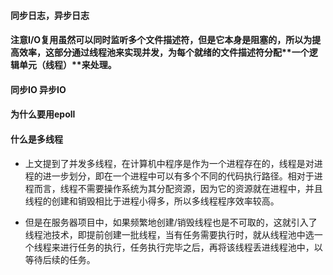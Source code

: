 #### 同步日志，异步日志





#### 注意I/O复用虽然可以同时监听多个文件描述符，但是它本身是阻塞的，所以为提高效率，这部分通过线程池来实现并发，为每个就绪的文件描述符分配**一个逻辑单元（线程）**来处理。



#### 同步IO 异步IO





#### 为什么要用epoll



#### 什么是多线程

* 上文提到了并发多线程，在计算机中程序是作为一个进程存在的，线程是对进程的进一步划分，即在一个进程中可以有多个不同的代码执行路径。相对于进程而言，线程不需要操作系统为其分配资源，因为它的资源就在进程中，并且线程的创建和销毁相比于进程小得多，所以多线程程序效率较高。

* 但是在服务器项目中，如果频繁地创建/销毁线程也是不可取的，这就引入了线程池技术，即提前创建一批线程，当有任务需要执行时，就从线程池中选一个线程来进行任务的执行，任务执行完毕之后，再将该线程丢进线程池中，以等待后续的任务。

